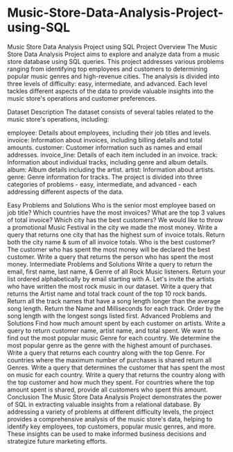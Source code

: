 # Music-Store-Data-Analysis-Project-using-SQL
Music Store Data Analysis Project using SQL
Project Overview
The Music Store Data Analysis Project aims to explore and analyze data from a music store database using SQL queries. This project addresses various problems ranging from identifying top employees and customers to determining popular music genres and high-revenue cities. The analysis is divided into three levels of difficulty: easy, intermediate, and advanced. Each level tackles different aspects of the data to provide valuable insights into the music store's operations and customer preferences.

Dataset Description
The dataset consists of several tables related to the music store's operations, including:

employee: Details about employees, including their job titles and levels.
invoice: Information about invoices, including billing details and total amounts.
customer: Customer information such as names and email addresses.
invoice_line: Details of each item included in an invoice.
track: Information about individual tracks, including genre and album details.
album: Album details including the artist.
artist: Information about artists.
genre: Genre information for tracks.
The project is divided into three categories of problems - easy, intermediate, and advanced - each addressing different aspects of the data.

Easy Problems and Solutions
Who is the senior most employee based on job title?
Which countries have the most invoices?
What are the top 3 values of total invoice?
Which city has the best customers?
We would like to throw a promotional Music Festival in the city we made the most money. Write a query that returns one city that has the highest sum of invoice totals. Return both the city name & sum of all invoice totals.
Who is the best customer?
The customer who has spent the most money will be declared the best customer. Write a query that returns the person who has spent the most money.
Intermediate Problems and Solutions
Write a query to return the email, first name, last name, & Genre of all Rock Music listeners. Return your list ordered alphabetically by email starting with A.
Let's invite the artists who have written the most rock music in our dataset. Write a query that returns the Artist name and total track count of the top 10 rock bands.
Return all the track names that have a song length longer than the average song length. Return the Name and Milliseconds for each track. Order by the song length with the longest songs listed first.
Advanced Problems and Solutions
Find how much amount spent by each customer on artists. Write a query to return customer name, artist name, and total spent.
We want to find out the most popular music Genre for each country. We determine the most popular genre as the genre with the highest amount of purchases. Write a query that returns each country along with the top Genre. For countries where the maximum number of purchases is shared return all Genres.
Write a query that determines the customer that has spent the most on music for each country. Write a query that returns the country along with the top customer and how much they spent. For countries where the top amount spent is shared, provide all customers who spent this amount.
Conclusion
The Music Store Data Analysis Project demonstrates the power of SQL in extracting valuable insights from a relational database. By addressing a variety of problems at different difficulty levels, the project provides a comprehensive analysis of the music store's data, helping to identify key employees, top customers, popular music genres, and more. These insights can be used to make informed business decisions and strategize future marketing efforts.

